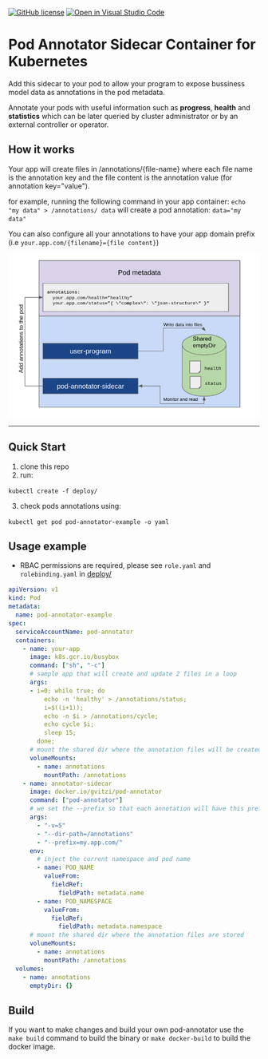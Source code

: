 
[![GitHub license](https://img.shields.io/github/license/gilvitzi/pod-annotator-sidecar)](https://github.com/Naereen/StrapDown.js/blob/master/LICENSE)
[![Open in Visual Studio Code](https://open.vscode.dev/badges/open-in-vscode.svg)](https://open.vscode.dev/gilvitzi/pod-annotator-sidecar)



# Pod Annotator Sidecar Container for Kubernetes


Add this sidecar to your pod to allow your program to expose bussiness model data as annotations in the pod metadata.

Annotate your pods with useful information such as **progress**, **health** and **statistics** which can be later queried by cluster administrator or by an external controller or operator.

## How it works
Your app will create files in /annotations/{file-name}
where each file name is the annotation key and the file content is the annotation value (for annotation key="value").

for example, running the following command in your app container: `echo "my data" > /annotations/ data` will create a pod annotation: `data="my data"`

You can also configure all your annotations to have your app domain prefix (i.e `your.app.com/{filename}={file content}`)


![chart1](docs/images/pod-annotator-sidecar-chart.png?raw=true)
___
## Quick Start

1. clone this repo
2. run: 

`kubectl create -f deploy/`

3. check pods annotations using:

`kubectl get pod pod-annotator-example -o yaml`


## Usage example
* RBAC permissions are required, please see `role.yaml` and `rolebinding.yaml` in [deploy/](deploy/)

```yaml
apiVersion: v1
kind: Pod
metadata:
  name: pod-annotator-example
spec:
  serviceAccountName: pod-annotator
  containers:
    - name: your-app
      image: k8s.gcr.io/busybox
      command: ["sh", "-c"]
      # sample app that will create and update 2 files in a loop
      args:
      - i=0; while true; do
          echo -n 'healthy' > /annotations/status;
          i=$((i+1));
          echo -n $i > /annotations/cycle;
          echo cycle $i;
          sleep 15;
        done;
      # mount the shared dir where the annotation files will be created
      volumeMounts:
        - name: annotations
          mountPath: /annotations
    - name: annotator-sidecar
      image: docker.io/gvitzi/pod-annotator
      command: ["pod-annotator"]
      # we set the --prefix so that each annotation will have this prefix in the begining of the key
      args:
        - "-v=5"
        - "--dir-path=/annotations"
        - "--prefix=my.app.com/"
      env:
        # inject the current namespace and pod name
        - name: POD_NAME
          valueFrom:
            fieldRef:
              fieldPath: metadata.name
        - name: POD_NAMESPACE
          valueFrom:
            fieldRef:
              fieldPath: metadata.namespace
      # mount the shared dir where the annotation files are stored
      volumeMounts:
        - name: annotations
          mountPath: /annotations
  volumes:
    - name: annotations
      emptyDir: {}
```


## Build
If you want to make changes and build your own pod-annotator use the `make build` command to build the binary or `make docker-build` to build the docker image.
